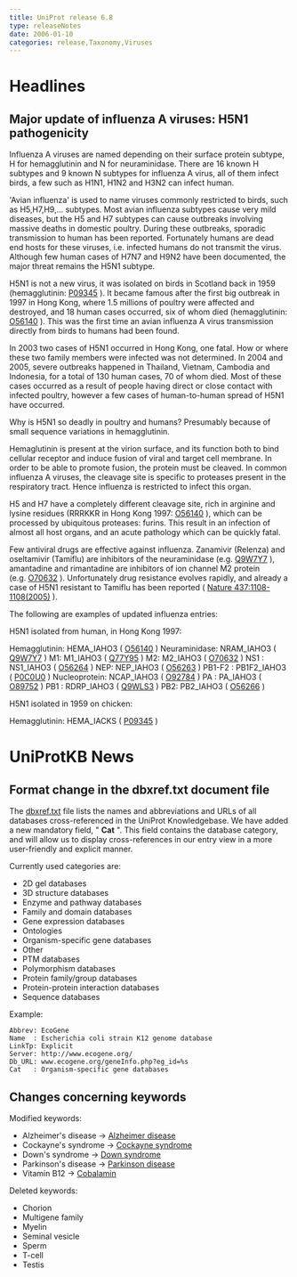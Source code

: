 ```yaml
---
title: UniProt release 6.8
type: releaseNotes
date: 2006-01-10
categories: release,Taxonomy,Viruses
---
```


# Headlines

## Major update of influenza A viruses: H5N1 pathogenicity

Influenza A viruses are named depending on their surface protein subtype, H for hemagglutinin and N for neuraminidase. There are 16 known H subtypes and 9 known N subtypes for influenza A virus, all of them infect birds, a few such as H1N1, H1N2 and H3N2 can infect human.

'Avian influenza' is used to name viruses commonly restricted to birds, such as H5,H7,H9,... subtypes. Most avian influenza subtypes cause very mild diseases, but the H5 and H7 subtypes can cause outbreaks involving massive deaths in domestic poultry. During these outbreaks, sporadic transmission to human has been reported. Fortunately humans are dead end hosts for these viruses, i.e. infected humans do not transmit the virus. Although few human cases of H7N7 and H9N2 have been documented, the major threat remains the H5N1 subtype.

H5N1 is not a new virus, it was isolated on birds in Scotland back in 1959 (hemagglutinin: [P09345](https://www.uniprot.org/uniprotkb/P09345) ). It became famous after the first big outbreak in 1997 in Hong Kong, where 1.5 millions of poultry were affected and destroyed, and 18 human cases occurred, six of whom died (hemagglutinin: [O56140](https://www.uniprot.org/uniprotkb/O56140) ). This was the first time an avian influenza A virus transmission directly from birds to humans had been found.

In 2003 two cases of H5N1 occurred in Hong Kong, one fatal. How or where these two family members were infected was not determined. In 2004 and 2005, severe outbreaks happened in Thailand, Vietnam, Cambodia and Indonesia, for a total of 130 human cases, 70 of whom died. Most of these cases occurred as a result of people having direct or close contact with infected poultry, however a few cases of human-to-human spread of H5N1 have occurred.

Why is H5N1 so deadly in poultry and humans? Presumably because of small sequence variations in hemagglutinin.

Hemaglutinin is present at the virion surface, and its function both to bind cellular receptor and induce fusion of viral and target cell membrane. In order to be able to promote fusion, the protein must be cleaved. In common influenza A viruses, the cleavage site is specific to proteases present in the respiratory tract. Hence influenza is restricted to infect this organ.

H5 and H7 have a completely different cleavage site, rich in arginine and lysine residues (RRRKKR in Hong Kong 1997: [O56140](https://www.uniprot.org/uniprotkb/O56140) ), which can be processed by ubiquitous proteases: furins. This result in an infection of almost all host organs, and an acute pathology which can be quickly fatal.

Few antiviral drugs are effective against influenza. Zanamivir (Relenza) and oseltamivir (Tamiflu) are inhibitors of the neuraminidase (e.g. [Q9W7Y7](https://www.uniprot.org/uniprotkb/Q9W7Y7) ), amantadine and rimantadine are inhibitors of ion channel M2 protein (e.g. [O70632](https://www.uniprot.org/uniprotkb/O70632) ). Unfortunately drug resistance evolves rapidly, and already a case of H5N1 resistant to Tamiflu has been reported ( [Nature 437:1108-1108(2005)](http://view.ncbi.nlm.nih.gov/pubmed/16228009) ).

The following are examples of updated influenza entries:

H5N1 isolated from human, in Hong Kong 1997:

Hemagglutinin: HEMA_IAHO3 ( [O56140](https://www.uniprot.org/uniprotkb/O56140) ) Neuraminidase: NRAM_IAHO3 ( [Q9W7Y7](https://www.uniprot.org/uniprotkb/Q9W7Y7) ) M1: M1_IAHO3 ( [Q77Y95](https://www.uniprot.org/uniprotkb/Q77Y95) ) M2: M2_IAHO3 ( [O70632](https://www.uniprot.org/uniprotkb/O70632) ) NS1 : NS1_IAHO3 ( [O56264](https://www.uniprot.org/uniprotkb/O56264) ) NEP: NEP_IAHO3 ( [O56263](https://www.uniprot.org/uniprotkb/O56263) ) PB1-F2 : PB1F2_IAHO3 ( [P0C0U0](https://www.uniprot.org/uniprotkb/P0C0U0) ) Nucleoprotein: NCAP_IAHO3 ( [O92784](https://www.uniprot.org/uniprotkb/O92784) ) PA : PA_IAHO3 ( [O89752](https://www.uniprot.org/uniprotkb/O89752) ) PB1 : RDRP_IAHO3 ( [Q9WLS3](https://www.uniprot.org/uniprotkb/Q9WLS3) ) PB2: PB2_IAHO3 ( [O56266](https://www.uniprot.org/uniprotkb/O56266) )

H5N1 isolated in 1959 on chicken:

Hemagglutinin: HEMA_IACKS ( [P09345](https://www.uniprot.org/uniprotkb/P09345) )

# UniProtKB News

## Format change in the dbxref.txt document file

The [dbxref.txt](https://ftp.uniprot.org/pub/databases/uniprot/current_release/knowledgebase/complete/docs/dbxref) file lists the names and abbreviations and URLs of all databases cross-referenced in the UniProt Knowledgebase. We have added a new mandatory field, " **Cat** ". This field contains the database category, and will allow us to display cross-references in our entry view in a more user-friendly and explicit manner.

Currently used categories are:

- 2D gel databases
- 3D structure databases
- Enzyme and pathway databases
- Family and domain databases
- Gene expression databases
- Ontologies
- Organism-specific gene databases
- Other
- PTM databases
- Polymorphism databases
- Protein family/group databases
- Protein-protein interaction databases
- Sequence databases

Example:

    Abbrev: EcoGene
    Name  : Escherichia coli strain K12 genome database
    LinkTp: Explicit
    Server: http://www.ecogene.org/
    Db_URL: www.ecogene.org/geneInfo.php?eg_id=%s
    Cat   : Organism-specific gene databases

## Changes concerning keywords

Modified keywords:

- Alzheimer's disease -&gt; [Alzheimer disease](https://www.uniprot.org/keywords/KW-0026)
- Cockayne's syndrome -&gt; [Cockayne syndrome](https://www.uniprot.org/keywords/KW-0172)
- Down's syndrome -&gt; [Down syndrome](https://www.uniprot.org/keywords/KW-0241)
- Parkinson's disease -&gt; [Parkinson disease](https://www.uniprot.org/keywords/KW-0907)
- Vitamin B12 -&gt; [Cobalamin](https://www.uniprot.org/keywords/KW-0846)

Deleted keywords:

- Chorion
- Multigene family
- Myelin
- Seminal vesicle
- Sperm
- T-cell
- Testis
